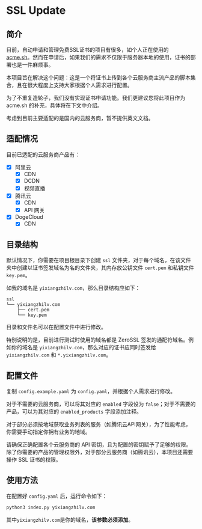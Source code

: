 # SSL Update

## 简介

目前，自动申请和管理免费SSL证书的项目有很多，如个人正在使用的 [acme.sh](https://github.com/acmesh-official/acme.sh)。然而在申请后，如果我们的需求不仅限于服务器本地的使用，证书的部署也是一件麻烦事。

本项目旨在解决这个问题：这是一个将证书上传到各个云服务商主流产品的脚本集合，且在很大程度上支持大家根据个人需求进行配置。

为了不重复造轮子，我们没有实现证书申请功能。我们更建议您将此项目作为 acme.sh 的补充，具体将在下文中介绍。

考虑到目前主要适配的是国内的云服务商，暂不提供英文文档。

## 适配情况

目前已适配的云服务商产品有：

- [x] 阿里云
  - [x] CDN
  - [x] DCDN
  - [x] 视频直播
- [x] 腾讯云
  - [x] CDN
  - [x] API 网关
- [x] DogeCloud
  - [x] CDN

## 目录结构

默认情况下，你需要在项目根目录下创建 `ssl` 文件夹，对于每个域名，在该文件夹中创建以证书签发域名为名的文件夹，其内存放公钥文件 `cert.pem` 和私钥文件 `key.pem`。

如我的域名是 `yixiangzhilv.com`，那么目录结构应如下：

```
ssl
└── yixiangzhilv.com
    ├── cert.pem
    └── key.pem
```

目录和文件名可以在配置文件中进行修改。

特别说明的是，目前进行测试时使用的域名都是 ZeroSSL 签发的通配符域名。例如你的域名是 `yixiangzhilv.com`，那么对应的证书应同时签发给 `yixiangzhilv.com` 和 `*.yixiangzhilv.com`。

## 配置文件

复制 `config.example.yaml` 为 `config.yaml`，并根据个人需求进行修改。

对于不需要的云服务商，可以将其对应的 `enabled` 字段设为 `false`；对于不需要的产品，可以为其对应的 `enabled_products` 字段添加注释。

对于部分必须按地域获取业务列表的服务（如腾讯云API网关），为了性能考虑，你需要手动指定你拥有业务的地域。

请确保正确配置各个云服务商的 API 密钥，且为配置的密钥赋予了足够的权限。除了你需要的产品的管理权限外，对于部分云服务商（如腾讯云），本项目还需要操作 SSL 证书的权限。

## 使用方法

在配置好 `config.yaml` 后，运行命令如下：

```bash
python3 index.py yixiangzhilv.com
```

其中`yixiangzhilv.com`是你的域名，**该参数必须添加**。
